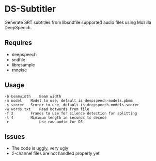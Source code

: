 # DS-Subtitler

Generate SRT subtitles from libsndfile supported audio files using Mozilla DeepSpeech.

## Requires

* deepspeech
* sndfile
* libresample
* rnnoise

## Usage

```
-b beamwidth    Beam width
-m model	Model to use, default is deepspeech-models.pbmm
-s scorer	Scorer to use, default is deepspeech-models.scorer
-w words.txt	Read hotwords from file
-f 2		Frames to use for silence detection for splitting
-l 4		Minimum length in seconds to decode
-r              Use raw audio for DS
```

## Issues

* The code is uggly, very ugly
* 2-channel files are not handled properly yet
